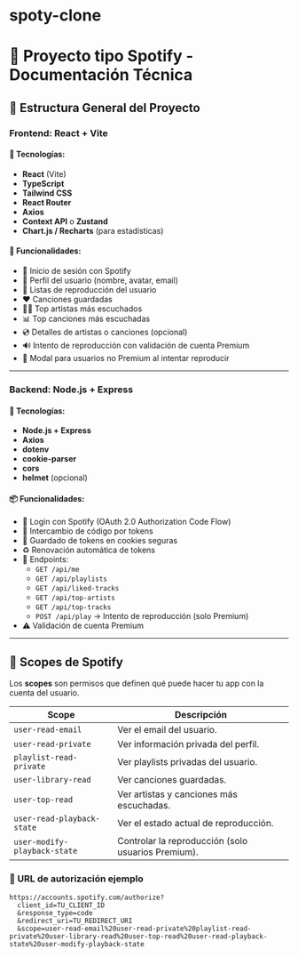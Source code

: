 # spoty-clone


# 🎵 Proyecto tipo Spotify - Documentación Técnica

## 🧱 Estructura General del Proyecto

### Frontend: React + Vite

#### 🔧 Tecnologías:
- **React** (Vite)
- **TypeScript**
- **Tailwind CSS**
- **React Router**
- **Axios**
- **Context API** o **Zustand**
- **Chart.js / Recharts** (para estadísticas)

#### 🧠 Funcionalidades:
- 🔐 Inicio de sesión con Spotify
- 🧾 Perfil del usuario (nombre, avatar, email)
- 🎵 Listas de reproducción del usuario
- ❤️ Canciones guardadas
- 👨‍🎤 Top artistas más escuchados
- 📊 Top canciones más escuchadas
- 💿 Detalles de artistas o canciones (opcional)
- 🔊 Intento de reproducción con validación de cuenta Premium
- 🚫 Modal para usuarios no Premium al intentar reproducir

---

### Backend: Node.js + Express

#### 🔧 Tecnologías:
- **Node.js + Express**
- **Axios**
- **dotenv**
- **cookie-parser**
- **cors**
- **helmet** (opcional)

#### 📦 Funcionalidades:
- 🔐 Login con Spotify (OAuth 2.0 Authorization Code Flow)
- 🔄 Intercambio de código por tokens
- 🍪 Guardado de tokens en cookies seguras
- ♻️ Renovación automática de tokens
- 📡 Endpoints:
  - `GET /api/me`
  - `GET /api/playlists`
  - `GET /api/liked-tracks`
  - `GET /api/top-artists`
  - `GET /api/top-tracks`
  - `POST /api/play` → Intento de reproducción (solo Premium)
- ⚠️ Validación de cuenta Premium

- ---

## 🔐 Scopes de Spotify

Los **scopes** son permisos que definen qué puede hacer tu app con la cuenta del usuario.

| Scope                        | Descripción                                                 |
|-----------------------------|-------------------------------------------------------------|
| `user-read-email`           | Ver el email del usuario.                                   |
| `user-read-private`         | Ver información privada del perfil.                         |
| `playlist-read-private`     | Ver playlists privadas del usuario.                         |
| `user-library-read`         | Ver canciones guardadas.                                    |
| `user-top-read`             | Ver artistas y canciones más escuchadas.                    |
| `user-read-playback-state`  | Ver el estado actual de reproducción.                       |
| `user-modify-playback-state`| Controlar la reproducción (solo usuarios Premium).          |

### 📎 URL de autorización ejemplo

```url
https://accounts.spotify.com/authorize?
  client_id=TU_CLIENT_ID
  &response_type=code
  &redirect_uri=TU_REDIRECT_URI
  &scope=user-read-email%20user-read-private%20playlist-read-private%20user-library-read%20user-top-read%20user-read-playback-state%20user-modify-playback-state


